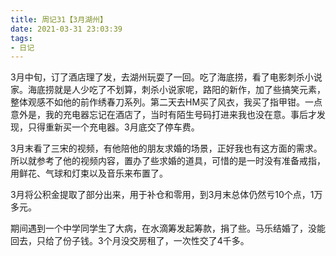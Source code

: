 ```yaml
---
title: 周记31【3月湖州】
date: 2021-03-31 23:03:39
tags:
- 日记
---
```


3月中旬，订了酒店理了发，去湖州玩耍了一回。吃了海底捞，看了电影刺杀小说家。海底捞就是人少吃了不划算，刺杀小说家呢，路阳的新作，加了些搞笑元素，整体观感不如他的前作绣春刀系列。第二天去HM买了风衣，我买了指甲钳。一点意外是，我的充电器忘记在酒店了，当时有陌生号码打进来我也没在意。事后才发现，只得重新买一个充电器。3月底交了停车费。

3月末看了三宋的视频，有他陪他的朋友求婚的场景，正好我也有这方面的需求。所以就参考了他的视频内容，置办了些求婚的道具，可惜的是一时没有准备戒指，用鲜花、气球和灯束以及音乐来布置了。

3月将公积金提取了部分出来，用于补仓和零用，到3月末总体仍然亏10个点，1万多元。

期间遇到一个中学同学生了大病，在水滴筹发起筹款，捐了些。马乐结婚了，没能回去，只给了份子钱。3个月没交房租了，一次性交了4千多。
